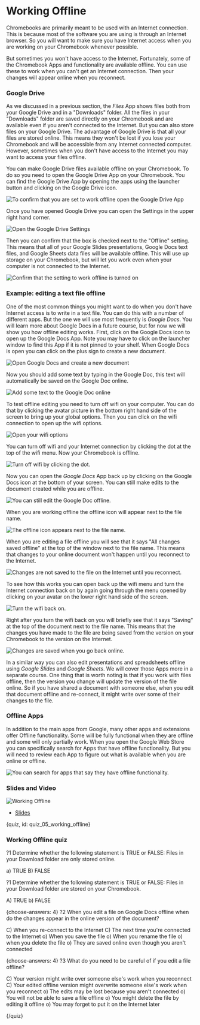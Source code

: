 # Working Offline

Chromebooks are primarily meant to be used with an Internet connection. This is because most of the software you are using is through an Internet browser. So you will want to make sure you have Internet access when you are working on your Chromebook whenever possible. 

But sometimes you won't have access to the Internet. Fortunately, some of the Chromebook Apps and functionality are available offline. You can use these to work when you can't get an Internet connection. Then your changes will appear online when you reconnect. 


### Google Drive

As we discussed in a previous section, the _Files_ App shows files both from your Google Drive and in a "Downloads" folder. All the files in your "Downloads" folder are saved directly on your Chromebook and are available even if you aren't connected to the Internet. But you can also store files on your Google Drive. The advantage of Google Drive is that all your files are stored online. This means they won't be lost if you lose your Chromebook and will be accessible from any Internet connected computer. However, sometimes when you don't have access to the Internet you may want to access your files offline. 

You can make Google Drive files available offline on your Chromebook. To do so you need to open the Google Drive App on your Chromebook. You can find the Google Drive App by opening the apps using the launcher button and clicking on the Google Drive icon. 


![To confirm that you are set to work offline open the Google Drive App](images/06_working_offline/06_chromebookintro_working_offline-1.png)

Once you have opened Google Drive you can open the Settings in the upper right hand corner. 

![Open the Google Drive Settings](images/06_working_offline/06_chromebookintro_working_offline-2.png)


Then you can confirm that the box is checked next to the "Offline" setting. This means that all of your Google Slides presentations, Google Docs text files, and Google Sheets data files will be available offline. This will use up storage on your Chromebook, but will let you work even when your computer is not connected to the Internet. 

![Confirm that the setting to work offline is turned on](images/06_working_offline/06_chromebookintro_working_offline-3.png)


### Example: editing a text file offline

One of the most common things you might want to do when you don't have Internet access is to write in a text file. You can do this with a number of different apps. But the one we will use most frequently is _Google Docs_. You will learn more about Google Docs in a future course, but for now we will show you how offline editing works. First, click on the Google Docs icon to open up the Google Docs App. Note you may have to click on the launcher window to find this App if it is not pinned to your shelf. When Google Docs is open you can click on the plus sign to create a new document. 


![Open Google Docs and create a new document](images/06_working_offline/06_chromebookintro_working_offline-4.png)


Now you should add some text by typing in the Google Doc, this text will automatically be saved on the Google Doc online. 

![Add some text to the Google Doc online](images/06_working_offline/06_chromebookintro_working_offline-5.png)


To test offline editing you need to turn off wifi on your computer. You can do that by clicking the avatar picture in the bottom right hand side of the screen to bring up your global options. Then you can click on the wifi connection to open up the wifi options. 


![Open your wifi options](images/06_working_offline/06_chromebookintro_working_offline-6.png)


You can turn off wifi and your Internet connection by clicking the dot at the top of the wifi menu. Now your Chromebook is offline. 

![Turn off wifi by clicking the dot.](images/06_working_offline/06_chromebookintro_working_offline-7.png)


Now you can open the _Google Docs_ App back up by clicking on the Google Docs icon at the bottom of your screen. You can still make edits to the document created while you are offline. 


![You can still edit the Google Doc offline.](images/06_working_offline/06_chromebookintro_working_offline-8.png)


When you are working offline the offline icon will appear next to the file name. 

![The offline icon appears next to the file name.](images/06_working_offline/06_chromebookintro_working_offline-9.png)


When you are editing a file offline you will see that it says "All changes saved offline" at the top of the window next to the file name. This means that changes to your online document won't happen until you reconnect to the Internet.  

![Changes are not saved to the file on the Internet until you reconnect.](images/06_working_offline/06_chromebookintro_working_offline-10.png)

To see how this works you can open back up the wifi menu and turn the Internet connection back on by again going through the menu opened by clicking on your avatar on the lower right hand side of the screen. 

![Turn the wifi back on.](images/06_working_offline/06_chromebookintro_working_offline-11.png)


Right after you turn the wifi back on you will briefly see that it says "Saving" at the top of the document next to the file name. This means that the changes you have made to the file are being saved from the version on your Chromebook to the version on the Internet. 

![Changes are saved when you go back online.](images/06_working_offline/06_chromebookintro_working_offline-12.png)

In a similar way you can also edit presentations and spreadsheets offline using _Google Slides_ and _Google Sheets_. We will cover those Apps more in a separate course. One thing that is worth noting is that if you work with files offline, then the version you change will update the version of the file online. So if you have shared a document with someone else, when you edit that document offline and re-connect, it might write over some of their changes to the file. 


### Offline Apps

In addition to the main apps from Google, many other apps and extensions offer Offline functionality. Some will be fully functional when they are offline and some will only partially work. When you open the Google Web Store you can specifically search for Apps that have offline functionality. But you will need to review each App to figure out what is available when you are online or offline. 


![You can search for apps that say they have offline functionality. ](images/06_working_offline/06_chromebookintro_working_offline-13.png)



### Slides and Video

![Working Offline](https://www.youtube.com/watch?v=fPjllOjkTtU)

* [Slides](https://docs.google.com/presentation/d/1OfWCdEL_1NMfa4C5Paz8iOzYaQHFg_60uD0rmpyfjtA/edit?usp=sharing)


{quiz, id: quiz_05_working_offline}

### Working Offline quiz

?1 Determine whether the following statement is TRUE or FALSE: Files in your Download folder are only stored online.

a) TRUE
B) FALSE

?1 Determine whether the following statement is TRUE or FALSE: Files in your Download folder are stored on your Chromebook.

A) TRUE
b) FALSE

{choose-answers: 4}
?2 When you edit a file on Google Docs offline when do the changes appear in the online version of the document? 

C) When you re-connect to the Internet
C) The next time you're connected to the Internet
o) When you save the file 
o) When you rename the file
o) when you delete the file
o) They are saved online even though you aren't connected

{choose-answers: 4}
?3 What do you need to be careful of if you edit a file offline? 

C) Your version might write over someone else's work when you reconnect
C) Your edited offline version might overwrite someone else's work when you reconnect
o) The edits may be lost because you aren't connected
o) You will not be able to save a file offline
o) You might delete the file by editing it offline
o) You may forget to put it on the Internet later

{/quiz}

